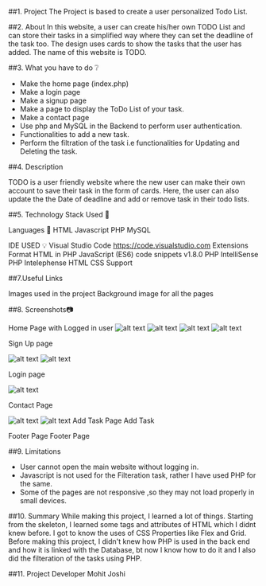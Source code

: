 ##1. Project 
The Project is based to create a user personalized Todo List.

##2. About 
In this website, a user can create his/her own TODO List and can store their tasks in a simplified way where they can set the deadline of the task too. The design uses cards to show the tasks that the user has added. The name of this website is TODO.

##3. What you have to do ❔
- Make the home page (index.php) 
- Make a login page 
- Make a signup page 
- Make a page to display the ToDo List of your task.
- Make a contact page  
- Use php and MySQL in the Backend to perform user authentication.
- Functionalities to add a new task. 
- Perform the filtration of the task i.e functionalities for Updating and Deleting the task.

##4. Description

TODO is a user friendly website where the new user can make their own account to save their task in the form of cards.
Here, the user can also update the the Date of deadline and add or remove task in their todo lists.

##5. Technology Stack Used 📒

Languages 📖
HTML
Javascript
PHP
MySQL

IDE USED 💡
Visual Studio Code https://code.visualstudio.com
Extensions
Format HTML in PHP
JavaScript (ES6) code snippets v1.8.0
PHP IntelliSense
PHP Intelephense
HTML CSS Support

##7.Useful Links

Images used in the project
Background image for all the pages

##8. Screenshots📷

Home Page with Logged in user
![alt text](https://github.com/joshi28mohit/TODO-List/Main/Files/images/Index1.jpg?raw=true)
![alt text](https://github.com/joshi28mohit/TODO-List/Main/Files/images/Index2.jpg?raw=true)
![alt text](https://github.com/joshi28mohit/TODO-List/Main/Files/images/Index3.jpg?raw=true)
![alt text](https://github.com/joshi28mohit/TODO-List/Main/Files/images/Index4.jpg?raw=true)

Sign Up page

![alt text](https://github.com/joshi28mohit/TODO-List/Main/Files/images/Signup1.jpg?raw=true)
![alt text](https://github.com/joshi28mohit/TODO-List/Main/Files/images/Signup2.jpg?raw=true)

Login page

![alt text](https://github.com/joshi28mohit/TODO-List/Main/Files/images/Login.jpg?raw=true)

Contact Page

![alt text](https://github.com/joshi28mohit/TODO-List/Main/Files/images/Contact1.jpg?raw=true)
![alt text](https://github.com/joshi28mohit/TODO-List/Main/Files/images/Contact2.jpg?raw=true)
Add Task Page Add Task

Footer Page Footer Page

##9. Limitations
- User cannot open the main website without logging in.
- Javascript is not used for the Filteration task, rather I have used PHP for the same.
- Some of the pages are not responsive ,so they may not load properly in small devices.

##10. Summary
While making this project, I learned a lot of things. Starting from the skeleton, I learned some tags and attributes of HTML which I didnt knew before. I got to know the uses of CSS Properties like Flex and Grid. Before making this project, I didn't knew how PHP is used in the back end and how it is linked with the Database, bt now I know how to do it and I also did the filteration of the tasks using PHP.  

##11. Project Developer
Mohit Joshi
